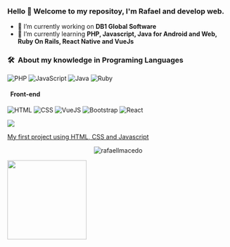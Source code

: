 ### Hello 👋 Welcome to my repositoy, I'm Rafael and develop web.


<!-- **RafaellMacedo/rafaellmacedo** is a ✨ _special_ ✨ repository because its `README.md` (this file) appears on your GitHub profile.
-->


- 🔭 I’m currently working on <b>DB1 Global Software</b>
- 🌱 I’m currently learning <b>PHP, Javascript, Java for Android and Web, Ruby On Rails, React Native and VueJs</b>

### 🛠 &nbsp;About my knowledge in Programing Languages
![PHP](https://img.shields.io/badge/-Php-333333?style=for-the-badge&logo=php)
![JavaScript](https://img.shields.io/badge/-JavaScript-333333?style=for-the-badge&logo=javascript)
![Java](https://img.shields.io/badge/-Java-333333?style=for-the-badge&logo=java)
![Ruby](https://img.shields.io/badge/-Ruby-333333?style=for-the-badge&logo=ruby)

#### &nbsp; Front-end
![HTML](https://img.shields.io/badge/-HTML-333333?style=for-the-badge&logo=HTML5)
![CSS](https://img.shields.io/badge/-CSS-333333?style=for-the-badge&logo=CSS3&logoColor=1572B6)
![VueJS](https://img.shields.io/badge/-VueJs-333333?style=for-the-badge&logo=v)
![Bootstrap](https://img.shields.io/badge/-Bootstrap-333333?style=for-the-badge&logo=bootstrap&logoColor=563D7C)
![React](https://img.shields.io/badge/-React-333333?style=for-the-badge&logo=react)

<a href="https://www.linkedin.com/in/rafael-macedo-b13222116" target="_blank"><img src="https://img.icons8.com/color/48/000000/linkedin.png"/></a>

<a href="https://rafaellmacedo.github.io/firstProjectInMyLife/" target="_blank">My first project using HTML, CSS and Javascript</a>

<p align="center">
  <img src="https://github-readme-streak-stats.herokuapp.com?user=rafaellmacedo&theme=dracula&hide_border=true" alt="rafaellmacedo" />
</p>

<a href="https://github.com/AVS1508" style="align-items: center;">
  <img height="180em" src="https://github-readme-stats-eight-theta.vercel.app/api/top-langs/?username=rafaellmacedo&theme=radical&layout=compact&exclude_lang=java+r" />
</a>

<!-- 
- 👯 I’m looking to collaborate on ...
- 🤔 I’m looking for help with ...
- 💬 Ask me about ...
- 📫 How to reach me: ...
- 😄 Pronouns: ...
- ⚡ Fun fact: ...
-->
